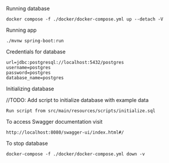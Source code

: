 Running database

```docker compose -f ./docker/docker-compose.yml up --detach -V```

Running app

```./mvnw spring-boot:run```

Credentials for database

```
url=jdbc:postgresql://localhost:5432/postgres
username=postgres
password=postgres
database_name=postgres
```

Initializing database

//TODO: Add script to initialize database with example data

```Run script from src/main/resources/scripts/initialize.sql```

To access Swagger documentation visit

```http://localhost:8080/swagger-ui/index.html#/```

To stop database

```docker-compose -f ./docker/docker-compose.yml down -v```